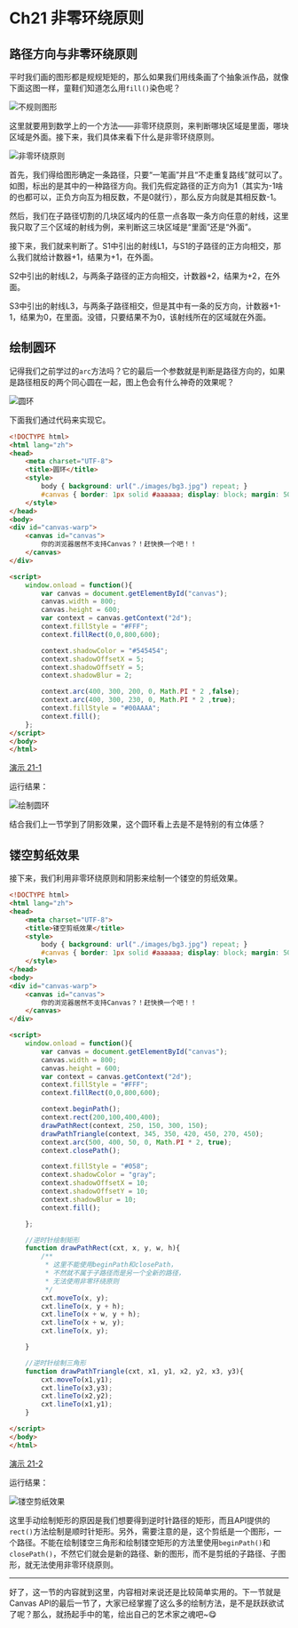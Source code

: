 # Ch21 非零环绕原则

## 路径方向与非零环绕原则

平时我们画的图形都是规规矩矩的，那么如果我们用线条画了个抽象派作品，就像下面这图一样，童鞋们知道怎么用`fill()`染色呢？

![不规则图形](http://airing.ursb.me/edu21-1.jpg)

这里就要用到数学上的一个方法——非零环绕原则，来判断哪块区域是里面，哪块区域是外面。接下来，我们具体来看下什么是非零环绕原则。

![非零环绕原则](http://airing.ursb.me/edu21-2.jpg)

首先，我们得给图形确定一条路径，只要“一笔画”并且“不走重复路线”就可以了。如图，标出的是其中的一种路径方向。我们先假定路径的正方向为1（其实为-1啥的也都可以，正负方向互为相反数，不是0就行），那么反方向就是其相反数-1。

然后，我们在子路径切割的几块区域内的任意一点各取一条方向任意的射线，这里我只取了三个区域的射线为例，来判断这三块区域是“里面”还是“外面”。

接下来，我们就来判断了。S1中引出的射线L1，与S1的子路径的正方向相交，那么我们就给计数器+1，结果为+1，在外面。

S2中引出的射线L2，与两条子路径的正方向相交，计数器+2，结果为+2，在外面。

S3中引出的射线L3，与两条子路径相交，但是其中有一条的反方向，计数器+1-1，结果为0，在里面。没错，只要结果不为0，该射线所在的区域就在外面。

## 绘制圆环

记得我们之前学过的`arc`方法吗？它的最后一个参数就是判断是路径方向的，如果是路径相反的两个同心圆在一起，图上色会有什么神奇的效果呢？

![圆环](http://airing.ursb.me/edu21-3.jpg)

下面我们通过代码来实现它。

```HTML
<!DOCTYPE html>
<html lang="zh">
<head>
    <meta charset="UTF-8">
    <title>圆环</title>
    <style>
        body { background: url("./images/bg3.jpg") repeat; }
        #canvas { border: 1px solid #aaaaaa; display: block; margin: 50px auto; }
    </style>
</head>
<body>
<div id="canvas-warp">
    <canvas id="canvas">
        你的浏览器居然不支持Canvas？！赶快换一个吧！！
    </canvas>
</div>

<script>
    window.onload = function(){
        var canvas = document.getElementById("canvas");
        canvas.width = 800;
        canvas.height = 600;
        var context = canvas.getContext("2d");
        context.fillStyle = "#FFF";
        context.fillRect(0,0,800,600);

        context.shadowColor = "#545454";
        context.shadowOffsetX = 5;
        context.shadowOffsetY = 5;
        context.shadowBlur = 2;

        context.arc(400, 300, 200, 0, Math.PI * 2 ,false);
        context.arc(400, 300, 230, 0, Math.PI * 2 ,true);
        context.fillStyle = "#00AAAA";
        context.fill();
    };
</script>
</body>
</html>
```

[演示 21-1](http://airingursb.github.io/canvas/Canvas/21/21-1.html)

运行结果：

![绘制圆环](http://airing.ursb.me/edu21-4.png)

结合我们上一节学到了阴影效果，这个圆环看上去是不是特别的有立体感？

## 镂空剪纸效果
接下来，我们利用非零环绕原则和阴影来绘制一个镂空的剪纸效果。

```HTML
<!DOCTYPE html>
<html lang="zh">
<head>
    <meta charset="UTF-8">
    <title>镂空剪纸效果</title>
    <style>
        body { background: url("./images/bg3.jpg") repeat; }
        #canvas { border: 1px solid #aaaaaa; display: block; margin: 50px auto; }
    </style>
</head>
<body>
<div id="canvas-warp">
    <canvas id="canvas">
        你的浏览器居然不支持Canvas？！赶快换一个吧！！
    </canvas>
</div>

<script>
    window.onload = function(){
        var canvas = document.getElementById("canvas");
        canvas.width = 800;
        canvas.height = 600;
        var context = canvas.getContext("2d");
        context.fillStyle = "#FFF";
        context.fillRect(0,0,800,600);

        context.beginPath();
        context.rect(200,100,400,400);
        drawPathRect(context, 250, 150, 300, 150);
        drawPathTriangle(context, 345, 350, 420, 450, 270, 450);
        context.arc(500, 400, 50, 0, Math.PI * 2, true);
        context.closePath();

        context.fillStyle = "#058";
        context.shadowColor = "gray";
        context.shadowOffsetX = 10;
        context.shadowOffsetY = 10;
        context.shadowBlur = 10;
        context.fill();

    };

    //逆时针绘制矩形
    function drawPathRect(cxt, x, y, w, h){
        /**
         * 这里不能使用beginPath和closePath，
         * 不然就不属于子路径而是另一个全新的路径，
         * 无法使用非零环绕原则
         */
        cxt.moveTo(x, y);
        cxt.lineTo(x, y + h);
        cxt.lineTo(x + w, y + h);
        cxt.lineTo(x + w, y);
        cxt.lineTo(x, y);

    }

    //逆时针绘制三角形
    function drawPathTriangle(cxt, x1, y1, x2, y2, x3, y3){
        cxt.moveTo(x1,y1);
        cxt.lineTo(x3,y3);
        cxt.lineTo(x2,y2);
        cxt.lineTo(x1,y1);
    }

</script>
</body>
</html>
```
[演示 21-2](http://airingursb.github.io/canvas/Canvas/21/21-2.html)

运行结果：

![镂空剪纸效果](http://airing.ursb.me/edu21-5.png)

这里手动绘制矩形的原因是我们想要得到逆时针路径的矩形，而且API提供的`rect()`方法绘制是顺时针矩形。另外，需要注意的是，这个剪纸是一个图形，一个路径。不能在绘制镂空三角形和绘制镂空矩形的方法里使用`beginPath()`和`closePath()`，不然它们就会是新的路径、新的图形，而不是剪纸的子路径、子图形，就无法使用非零环绕原则。

***
好了，这一节的内容就到这里，内容相对来说还是比较简单实用的。下一节就是Canvas API的最后一节了，大家已经掌握了这么多的绘制方法，是不是跃跃欲试了呢？那么，就扬起手中的笔，绘出自己的艺术家之魂吧~😋

